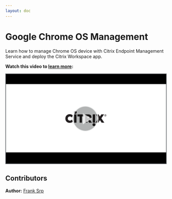 ```yaml
---
layout: doc
---
```

# Google Chrome OS Management

Learn how to manage Chrome OS device with Citrix Endpoint Management Service and deploy the Citrix Workspace app.

**Watch this video to [learn more](https://www.youtube.com/watch?v=UfPmACMCEk0):**

[![Google Chrome OS Tech Insight](/en-us/tech-zone/learn/media/shared_video-placeholder.png)](https://www.youtube.com/watch?v=UfPmACMCEk0)

## Contributors

**Author:** [Frank Srp](https://twitter.com/UEMSRP)
